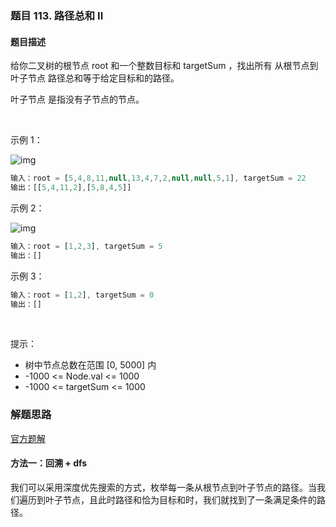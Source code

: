 ### 题目 113. 路径总和 II
#### 题目描述
给你二叉树的根节点 root 和一个整数目标和 targetSum ，找出所有 从根节点到叶子节点 路径总和等于给定目标和的路径。

叶子节点 是指没有子节点的节点。

 

示例 1：

![img](113-1.jpeg)

```js
输入：root = [5,4,8,11,null,13,4,7,2,null,null,5,1], targetSum = 22
输出：[[5,4,11,2],[5,8,4,5]]
```
示例 2：

![img](113-2.jpeg)

```js
输入：root = [1,2,3], targetSum = 5
输出：[]
```
示例 3：

```js
输入：root = [1,2], targetSum = 0
输出：[]
```
 

提示：

- 树中节点总数在范围 [0, 5000] 内
- -1000 <= Node.val <= 1000
- -1000 <= targetSum <= 1000

### 解题思路
[官方题解](https://leetcode-cn.com/problems/path-sum-ii/solution/lu-jing-zong-he-ii-by-leetcode-solution/)
#### 方法一：回溯 + dfs

我们可以采用深度优先搜索的方式，枚举每一条从根节点到叶子节点的路径。当我们遍历到叶子节点，且此时路径和恰为目标和时，我们就找到了一条满足条件的路径。
